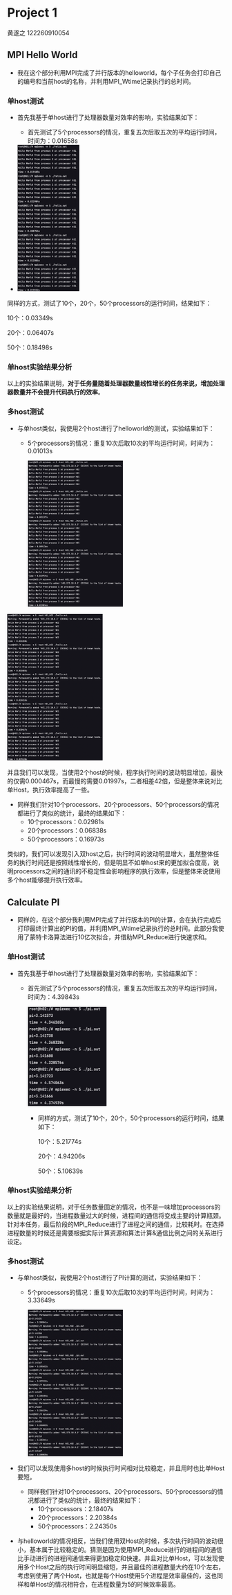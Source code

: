 # Project 1

黄遂之 122260910054

## MPI Hello World

- 我在这个部分利用MPI完成了并行版本的helloworld，每个子任务会打印自己的编号和当前host的名称，并利用MPI_Wtime记录执行的总时间。

### 单host测试

- 首先我基于单host进行了处理器数量对效率的影响，实验结果如下：

  - 首先测试了5个processors的情况，重复五次后取五次的平均运行时间，时间为：0.01658s
- <img src="https://raw.githubusercontent.com/JeanDiable/MyGallery/main/img/image-20230321163826899.png" style="zoom:33%;" />
  
同样的方式，测试了10个，20个，50个processors的运行时间，结果如下：
  
10个：0.03349s
  
20个：0.06407s
  
50个：0.18498s

### 单host实验结果分析

以上的实验结果说明，**对于任务量随着处理器数量线性增长的任务来说，增加处理器数量并不会提升代码执行的效率**。

### 多host测试

- 与单host类似，我使用2个host进行了helloworld的测试，实验结果如下：

  - 5个processors的情况：重复10次后取10次的平均运行时间，时间为：0.01013s

    <img src="https://raw.githubusercontent.com/JeanDiable/MyGallery/main/img/image-20230321170301797.png" style="zoom:33%;" />

<img src="https://raw.githubusercontent.com/JeanDiable/MyGallery/main/img/image-20230321170318922.png" style="zoom:33%;" />

​	并且我们可以发现，当使用2个host的时候，程序执行时间的波动明显增加，最快的仅需0.000467s，而最慢的需要0.01997s，二者相差42倍，但是整体来说对比单Host，执行效率提高了一些。

  - 同样我们针对10个processors、20个processors、50个processors的情况都进行了类似的统计，最终的结果如下：
    - 10个processors：0.02981s
    - 20个processors：0.06838s
    - 50个processors：0.16973s

​		类似的，我们可以发现引入双host之后，执行时间的波动明显增大，虽然整体任务的执行时间还是按照线性增长的，但是明显不如单host来的更加拟合度高，说明processors之间的通讯的不稳定性会影响程序的执行效率，但是整体来说使用多个host能够提升执行效率。



## Calculate PI

- 同样的，在这个部分我利用MPI完成了并行版本的PI的计算，会在执行完成后打印最终计算出的PI的值，并利用MPI_Wtime记录执行的总时间。此部分我使用了蒙特卡洛算法进行10亿次拟合，并借助MPI_Reduce进行快速求和。

### 单Host测试

- 首先我基于单host进行了处理器数量对效率的影响，实验结果如下：

  - 首先测试了5个processors的情况，重复五次后取五次的平均运行时间，时间为：4.39843s

    <img src="https://raw.githubusercontent.com/JeanDiable/MyGallery/main/img/image-20230321190945235.png" style="zoom:50%;" />

    - 同样的方式，测试了10个，20个，50个processors的运行时间，结果如下：

      10个：5.21774s

      20个：4.94206s

      50个：5.10639s

### 单host实验结果分析

以上的实验结果说明，对于任务数量固定的情况，也不是一味增加processors的数量就是最好的，当进程数量过大的时候，进程间的通信将变成主要的计算瓶颈。针对本任务，最后阶段的MPI_Reduce进行了进程之间的通信，比较耗时。在选择进程数量的时候还是需要根据实际计算资源和算法计算&通信比例之间的关系进行设定。



### 多host测试

- 与单host类似，我使用2个host进行了PI计算的测试，实验结果如下：

  - 5个processors的情况：重复10次后取10次的平均运行时间，时间为：3.33649s

    <img src="https://raw.githubusercontent.com/JeanDiable/MyGallery/main/img/image-20230321194712344.png" style="zoom:33%;" />

- 我们可以发现使用多host的时候执行时间相对比较稳定，并且用时也比单Host要短。
  - 同样我们针对10个processors、20个processors、50个processors的情况都进行了类似的统计，最终的结果如下：
    - 10个processors：2.18407s
    - 20个processors：2.20384s
    - 50个processors：2.24350s
- 与helloworld的情况相反，当我们使用双Host的时候，多次执行时间的波动很小，基本属于比较稳定的。猜测是因为使用MPI_Reduce进行的进程间的通信比手动进行的进程间通信来得更加稳定和快速。并且对比单Host，可以发现使用多个Host之后的执行时间明显缩短，并且最佳的进程数量大约在10个左右，考虑到使用了两个Host，也就是每个Host使用5个进程是效率最佳的，这也同样和单Host的情况相符合，在进程数量为5的时候效率最高。

